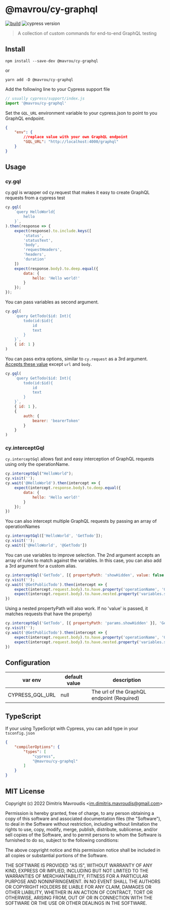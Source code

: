 # @mavrou/cy-graphql
[![build](https://github.com/dimavroudis/cy-graphql/actions/workflows/build.yml/badge.svg?branch=master)](https://github.com/dimavroudis/cy-graphql/actions/workflows/build.yml) ![cypress version](https://img.shields.io/badge/cypress-9.6.1-brightgreen)
> A collection of custom commands for end-to-end GraphQL testing

## Install

```
npm install --save-dev @mavrou/cy-graphql
```

or

```
yarn add -D @mavrou/cy-graphql
```

Add the following line to your Cypress support file

```js
// usually cypress/support/index.js
import '@mavrou/cy-graphql'
```

Set the `GQL_URL` environment variable to your cypress.json to point to you GraphQL endpoint.

```json
{
    "env": {
        //replace value with your own GraphQL endpoint
        "GQL_URL": "http://localhost:4000/graphql" 
    }
}
```
## Usage

### cy.gql

cy.gql is wrapper od cy.request that makes it easy to create GraphQL requests from a cypress test
```js
cy.gql(
    `query HelloWorld{
        hello
    }`,
).then(response => {
    expect(response).to.include.keys([
        'status',
        'statusText',
        'body',
        'requestHeaders',
        'headers',
        'duration'
    ])
    expect(response.body).to.deep.equal({
        data: {
            hello: 'Hello world!'
        }
    });
});
```

You can pass variables as second argument.
```js
cy.gql(
    `query GetTodo($id: Int){
        todo(id:$id){
            id
            text
        }
    }`,
    { id: 1 }
)
```

You can pass extra options, similar to `cy.request` as a 3rd argument. [Accepts these value](https://docs.cypress.io/api/commands/request#Arguments) except `url` and `body`. 
```js
cy.gql(
    `query GetTodo($id: Int){
        todo(id:$id){
            id
            text
        }
    }`,
    { id: 1 },
    { 
        auth: {
            bearer: 'bearerToken'
        }
    }
)
```

### cy.interceptGql

`cy.interceptGql` allows fast and easy interception of GraphQL requests using only the operationName.
```js
cy.interceptGql("HelloWorld");
cy.visit('');
cy.wait('@HelloWorld').then(intercept => {
    expect(intercept.response.body).to.deep.equal({
        data: {
            hello: 'Hello world!'
        }
    });
})
```

You can also intercept multiple GraphQL requests by passing an array of operationNames
```js
cy.interceptGql(['HelloWorld', 'GetTodo']);
cy.visit('');
cy.wait(['@HelloWorld', '@GetTodo'])
```

You can use variables to improve selection. The 2nd argument accepts an array of rules to match against the variables. 
In this case, you can also add a 3rd argument for a custom alias.
```js
cy.interceptGql('GetTodo', [{ propertyPath: 'showHidden', value: false }], 'GetPublicTodo');
cy.visit('');
cy.wait('@GetPublicTodo').then(intercept => {
    expect(intercept.request.body).to.have.property('operationName', 'GetTodo');
    expect(intercept.request.body).to.have.nested.property('variables.showHidden', false);
})
```
Using a nested propertyPath will also work. If no 'value' is passed, it matches requests that have the property)
```js
cy.interceptGql('GetTodo', [{ propertyPath: 'params.showHidden' }], 'GetPublicTodo');
cy.visit('');
cy.wait('@GetPublicTodo').then(intercept => {
    expect(intercept.request.body).to.have.property('operationName', 'GetTodo');
    expect(intercept.request.body).to.have.nested.property('variables.showHidden', false);
})
```

## Configuration

| var env         | default value | description                                |
| --------------- | ------------- | ------------------------------------------ |
| CYPRESS_GQL_URL | null          | The url of the GraphQL endpoint (Required) |

## TypeScript

If your using TypeScript with Cypress, you can add type in your `tsconfig.json`

```json
{
    "compilerOptions": {
        "types": [
            "cypress",
            "@mavrou/cy-graphql"
        ]
    }
}
```


## MIT License

Copyright (c) 2022 Dimitris Mavroudis &lt;im.dimitris.mavroudis@gmail.com&gt;

Permission is hereby granted, free of charge, to any person
obtaining a copy of this software and associated documentation
files (the "Software"), to deal in the Software without
restriction, including without limitation the rights to use,
copy, modify, merge, publish, distribute, sublicense, and/or sell
copies of the Software, and to permit persons to whom the
Software is furnished to do so, subject to the following
conditions:

The above copyright notice and this permission notice shall be
included in all copies or substantial portions of the Software.

THE SOFTWARE IS PROVIDED "AS IS", WITHOUT WARRANTY OF ANY KIND,
EXPRESS OR IMPLIED, INCLUDING BUT NOT LIMITED TO THE WARRANTIES
OF MERCHANTABILITY, FITNESS FOR A PARTICULAR PURPOSE AND
NONINFRINGEMENT. IN NO EVENT SHALL THE AUTHORS OR COPYRIGHT
HOLDERS BE LIABLE FOR ANY CLAIM, DAMAGES OR OTHER LIABILITY,
WHETHER IN AN ACTION OF CONTRACT, TORT OR OTHERWISE, ARISING
FROM, OUT OF OR IN CONNECTION WITH THE SOFTWARE OR THE USE OR
OTHER DEALINGS IN THE SOFTWARE.

[renovate-badge]: https://img.shields.io/badge/renovate-app-blue.svg
[renovate-app]: https://renovateapp.com/
